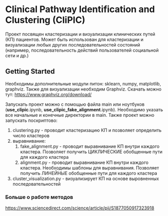 # Clinical Pathway Identification and Clustering (CliPIC)

Проект посвящен кластеризации и визуализации клинических путей (КП) пациентов.
Может быть использован для кластеризации и визуализации любых других последовательностей состояний (например, последовательность действий пользователей социальной сети и др.)

## Getting Started

Необходимы дополнительные модули питон: sklearn, numpy, matplotlib, graphviz.
Также для визуализации необходим Graphviz.
Скачать можно тут: https://www.graphviz.org/download/

Запускать проект можно с помощью файла main или ноутбуков (**use_clipic**.ipynb, **use_clipic_fake_alignment**.ipynb).
Необходимо указать все начальные и конечные директории в main.
Также проект можно запускать поскриптово:
1. clustering.py - проводит кластеризацию КП и позволяет определить число кластеров
2. выравнивание:
    1. fake_alignment.py - проводит выравнивание КП внутри каждого кластера. Позволяет получить ЦИКЛИЧЕСКИЕ обобщенные пути для каждого кластера
    2. alignment.py - проводит выравнивание КП внутри каждого кластера. Необходимы шаблоны для выравнивания. Позволяет получить ЛИНЕЙНЫЕ обобщенные пути для каждого кластера
3. cluster_visualization.py - визуализирует КП на основе выровненных последовательностей  

### Больше о работе методов
https://www.sciencedirect.com/science/article/pii/S1877050917323918
